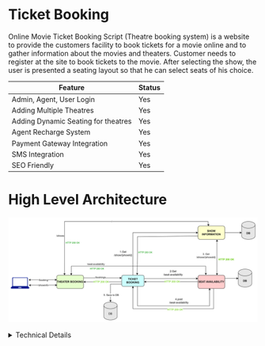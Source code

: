 # Ticket Booking
Online Movie Ticket Booking Script (Theatre booking system) is a website to provide the customers facility to book tickets for a movie online and to gather information about the movies and theaters. Customer needs to register at the site to book tickets to the movie. After selecting the show, the user is presented a seating layout so that he can select seats of his choice.

| Feature       | Status        |
| ------------- | ------------- |
| Admin, Agent, User Login  | Yes  |
| Adding Multiple Theatres  | Yes  |
| Adding Dynamic Seating for theatres  | Yes  |
| Agent Recharge System  | Yes  |
| Payment Gateway Integration  | Yes  |
| SMS Integration  | Yes  |
| SEO Friendly  | Yes  |

# High Level Architecture
 ![/images/TheatreBookingDiagram.png](https://github.com/t3dborlongan/Online-Movie-Ticket-Booking-Script-Free/blob/master/images/TheatreBookingDiagram.png?raw=true)

<details>
  <summary>Technical Details</summary>
# How to Run
1. Install PHP server xampp
2. Run it
3. Clone this repo into htdocs of xampp
4. Download cinema_choodu.sql file in this repo and import to phpmyadmin or mysql and simple run it.
<details>
 
# SEO Friendly
![screen shot 2018-12-09 at 12 04 15 pm](https://user-images.githubusercontent.com/2999586/49694166-89389900-fbaa-11e8-9b64-3d7930176630.png)


# Admin Panel Details
<b>Url:</b> http://cinemachoodu.com/admin/zzzxxxmmmvvv.php
<b>Username:</b> admincinema
<b>Password:</b> --mnbvcxz--

# Admin panel screenshots of script

![screen shot 2018-12-09 at 11 55 27 am](https://user-images.githubusercontent.com/2999586/49694084-3dd1bb00-fba9-11e8-91ed-8447d8d119c7.png)
![screen shot 2018-12-09 at 11 55 35 am](https://user-images.githubusercontent.com/2999586/49694087-41fdd880-fba9-11e8-805d-a0b020656da9.png)

# Frontend screenshots

![screen shot 2018-12-09 at 11 58 02 am](https://user-images.githubusercontent.com/2999586/49694113-95702680-fba9-11e8-871d-ebf8b5684f52.png)
![screen shot 2018-12-09 at 11 58 21 am](https://user-images.githubusercontent.com/2999586/49694115-97d28080-fba9-11e8-8204-c0c52062122d.png)



